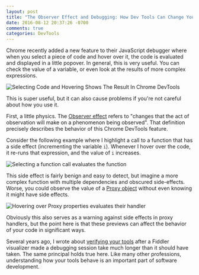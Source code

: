 ```yaml
---
layout: post
title: "The Observer Effect and Debugging: How Dev Tools Can Change Your Code's Behavior"
date: 2016-08-12 20:37:26 -0700
comments: true
categories: DevTools
---
```




Chrome recently added a new feature to their JavaScript debugger where when you select a piece of code and hover over it, the code is evaluated and displayed in a little popover.
In general, this is very useful.
You can check the value of a variable, or even look at the results of more complex expressions.

![Selecting Code and Hovering Shows The Result In Chrome DevTools](https://itsananderson.blob.core.windows.net/post-images/chrome-inspect-selection.gif)

This is super useful, but it can also cause problems if you're not careful about how you use it.

First, a little physics.
The <a href="https://en.wikipedia.org/wiki/Observer_effect_(physics)">Observer effect</a> refers to "changes that the act of observation will make on a phenomenon being observed".
That definition precisely describes the behavior of this Chrome DevTools feature.

Consider the following example where I highlight a call to a function that has a side effect (incrementing the variable `i`).
Whenever I hover over the code, it re-runs that expression, and the value of `i` increases.

![Selecting a function call evaluates the function](https://itsananderson.blob.core.windows.net/post-images/debug-inspect-selection.gif)

This side effect is fairly benign and easy to detect, but imagine a more complex function with multiple dependencies and obscured side-effects.
Worse, you could observe the value of a [Proxy object](https://developer.mozilla.org/en-US/docs/Web/JavaScript/Reference/Global_Objects/Proxy) without even knowing it might have side effects.

![Hovering over Proxy properties evaluates their handler](https://itsananderson.blob.core.windows.net/post-images/chrome-proxy-hover.gif)

Obviously this also serves as a warning against side effects in proxy handlers, but the point here is that these previews can affect the behavior of your code in significant ways.

Several years ago, I wrote about [verifying your tools](/blog/2014/04/08/a-lesson-in-debugging-verify-your-tools/) after a Fiddler visualizer made a debugging session take much longer than it should have taken.
The same principal holds true here.
Like many other professions, understanding how your tools behave is an important part of software development.


